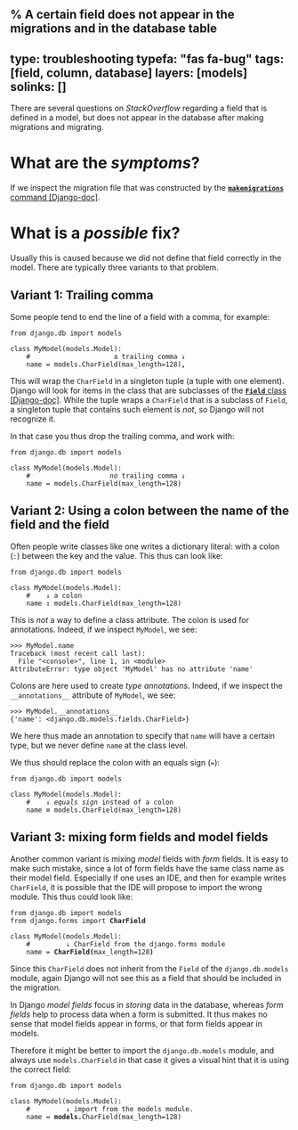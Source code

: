 % A certain field does not appear in the migrations and in the database table
---
type: troubleshooting
typefa: "fas fa-bug"
tags: [field, column, database]
layers: [models]
solinks: []
---

There are several questions on *StackOverflow* regarding a field that is defined in a model, but does not appear in the database
after making migrations and migrating.

# What are the *symptoms*?

If we inspect the migration file that was constructed by the [**`makemigrations`** command [Django-doc]](https://docs.djangoproject.com/en/dev/ref/django-admin/#django-admin-makemigrations).

# What is a *possible* fix?

Usually this is caused because we did not define that field correctly in the model. There are typically three variants to that problem.

## Variant 1: Trailing comma

Some people tend to end the line of a field with a comma, for example:

<pre class="python"><code>from django.db import models

class MyModel(models.Model):
    #                     a trailing comma &downarrow;
    name = models.CharField(max_length=128)<b>,</b></code></pre>

This will wrap the `CharField` in a singleton tuple (a tuple with one element).
Django will look for items in the class that are subclasses of the [**`Field`** class [Django-doc]](https://docs.djangoproject.com/en/3.2/ref/models/fields/#field-options). While the tuple wraps a `CharField` that is a subclass of `Field`,
a singleton tuple that contains such element is *not*, so Django will not recognize it.

In that case you thus drop the trailing comma, and work with:

<pre class="python"><code>from django.db import models

class MyModel(models.Model):
    #                    <i>no</i> trailing comma &downarrow;
    name = models.CharField(max_length=128)</code></pre>


## Variant 2: Using a colon between the name of the field and the field

Often people write classes like one writes a dictionary literal: with a colon (`:`) between the key
and the value. This thus can look like:

<pre class="python"><code>from django.db import models

class MyModel(models.Model):
    #    &downarrow; a colon
    name <b>:</b> models.CharField(max_length=128)</code></pre>

This is *not* a way to define a class attribute. The colon is used for annotations. Indeed, if we
inspect `MyModel`, we see:

```pycon
>>> MyModel.name
Traceback (most recent call last):
  File "<console>", line 1, in <module>
AttributeError: type object 'MyModel' has no attribute 'name'
```

Colons are here used to create *type annotations*. Indeed, if we inspect the `__annotations__` attribute
of `MyModel`, we see:

```
>>> MyModel.__annotations__
{'name': <django.db.models.fields.CharField>}
```

We here thus made an annotation to specify that `name` will have a certain type, but we never define `name`
at the class level.

We thus should replace the colon with an equals sign (`=`):

<pre class="python"><code>from django.db import models

class MyModel(models.Model):
    #    &downarrow; <i>equals sign</i> instead of a colon
    name <b>=</b> models.CharField(max_length=128)</code></pre>

## Variant 3: mixing form fields and model fields

Another common variant is mixing *model* fields with *form* fields. It is easy to make such mistake,
since a lot of form fields have the same class name as their model field. Especially if one uses an
IDE, and then for example writes `CharField`, it is possible that the IDE will propose to import
the wrong module. This thus could look like:

<pre class="python"><code>from django.db import models
from django.forms import <b>CharField</b>

class MyModel(models.Model):
    #         &downarrow; CharField from the django.forms module
    name = <b>CharField(</b>max_length=128<b>)</b></code></pre>

Since this `CharField` does not inherit from the `Field` of the `django.db.models` module, again
Django will not see this as a field that should be included in the migration.

In Django *model fields* focus in *storing* data in the database, whereas *form fields* help
to process data when a form is submitted. It thus makes no sense that model fields appear in forms,
or that form fields appear in models.

Therefore it might be better to import the `django.db.models` module, and always use `models.CharField`
in that case it gives a visual hint that it is using the correct field:

<pre class="python"><code>from django.db import models

class MyModel(models.Model):
    #         &downarrow; import from the models module.
    name = <b>models.</b>CharField(max_length=128)</code></pre>

